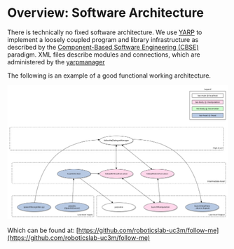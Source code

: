 # Overview: Software Architecture

There is technically no fixed software architecture. We use [YARP](http://www.yarp.it/) to implement a loosely coupled program and library infrastructure as described by the [Component-Based Software Engineering (CBSE)](https://en.wikipedia.org/wiki/Component-based_software_engineering) paradigm. XML files describe modules and connections, which are administered by the [yarpmanager](http://www.yarp.it/yarpmanager.html)

The following is an example of a good functional working architecture.

![follow-me app](assets/follow-me-app.png)

Which can be found at: [https://github.com/roboticslab-uc3m/follow-me](https://github.com/roboticslab-uc3m/follow-me)

